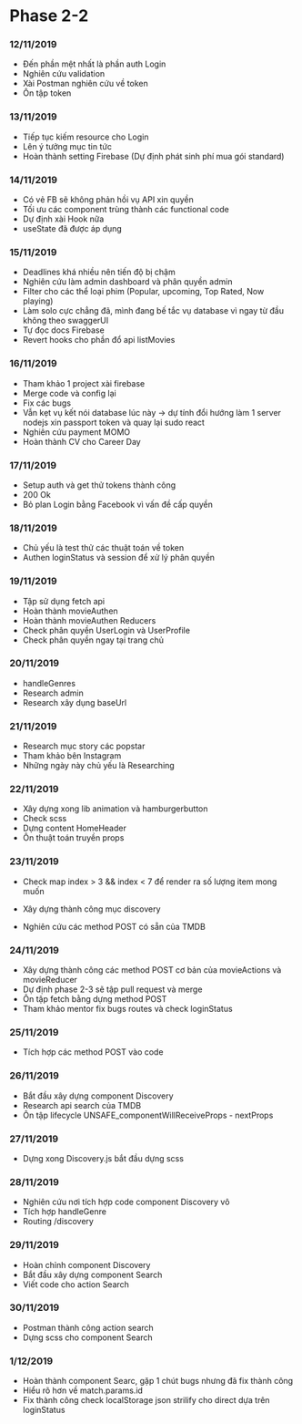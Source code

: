 # Phase 2-2
### 12/11/2019
+ Đến phần mệt nhất là phần auth Login
+ Nghiên cứu validation
+ Xài Postman nghiên cứu về token
+ Ôn tập token
### 13/11/2019
+ Tiếp tục kiếm resource cho Login
+ Lên ý tưởng mục tin tức
+ Hoàn thành setting Firebase (Dự định phát sinh phí mua gói standard)
### 14/11/2019
+ Có vẻ FB sẽ không phản hồi vụ API xin quyền
+ Tối ưu các component trùng thành các functional code 
+ Dự định xài Hook nữa
+ useState đã được áp dụng
### 15/11/2019
+ Deadlines khá nhiều nên tiến độ bị chậm
+ Nghiên cứu làm admin dashboard và phân quyền admin
+ Filter cho các thể loại phim (Popular, upcoming, Top Rated, Now playing)
+ Làm solo cực chẳng đã, mình đang bế tắc vụ database vì ngay từ đầu không theo swaggerUI
+ Tự đọc docs Firebase
+ Revert hooks cho phần đổ api listMovies
### 16/11/2019
+ Tham khảo 1 project xài firebase
+ Merge code và config lại
+ Fix các bugs
+ Vẫn kẹt vụ kết nói database lúc này -> dự tính đổi hướng làm 1 server nodejs xin passport token và quay lại sudo react
+ Nghiên cứu payment MOMO
+ Hoàn thành CV cho Career Day
### 17/11/2019
+ Setup auth và get thử tokens thành công
+ 200 Ok
+ Bỏ plan Login bằng Facebook vì vấn đề cấp quyền
### 18/11/2019
+ Chủ yếu là test thử các thuật toán về token
+ Authen loginStatus và session để xử lý phân quyền
### 19/11/2019
+ Tập sử dụng fetch api
+ Hoàn thành movieAuthen 
+ Hoàn thành movieAuthen Reducers
+ Check phân quyền UserLogin và UserProfile
+ Check phân quyền ngay tại trang chủ
### 20/11/2019
+ handleGenres
+ Research admin
+ Research xây dụng baseUrl
### 21/11/2019
+ Research mục story các popstar
+ Tham khảo bên Instagram
+ Những ngày này chủ yếu là Researching
### 22/11/2019
+ Xây dựng xong lib animation và hamburgerbutton
+ Check scss
+ Dựng content HomeHeader
+ Ôn thuật toán truyền props
### 23/11/2019
+ Check map index > 3 && index < 7 để render ra số lượng item mong muốn
+ Xây dựng thành công mục discovery

+ Nghiên cứu các method POST có sẵn của TMDB
### 24/11/2019
+ Xây dựng thành công các method POST cơ bản của movieActions và movieReducer
+ Dự định phase 2-3 sẽ tập pull request và merge
+ Ôn tập fetch bằng dựng method POST
+ Tham khảo mentor fix bugs routes và check loginStatus
### 25/11/2019
+ Tích hợp các method POST vào code
### 26/11/2019
+ Bắt đầu xây dựng component Discovery
+ Research api search của TMDB
+ Ôn tập lifecycle UNSAFE_componentWillReceiveProps - nextProps
### 27/11/2019
+ Dựng xong Discovery.js bắt đầu dựng scss
### 28/11/2019
+ Nghiên cứu nơi tích hợp code component Discovery vô
+ Tích hợp handleGenre
+ Routing /discovery
### 29/11/2019
+ Hoàn chỉnh component Discovery
+ Bắt đầu xây dựng component Search
+ Viết code cho action Search
### 30/11/2019
+ Postman thành công action search
+ Dựng scss cho component Search
### 1/12/2019
+ Hoàn thành component Searc, gặp 1 chút bugs nhưng đã fix thành công
+ Hiểu rõ hơn về match.params.id
+ Fix thành công check localStorage json strilify cho direct dựa trên loginStatus
